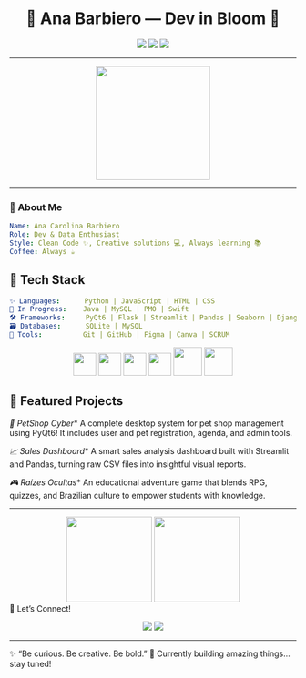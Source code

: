 <h1 align="center">🌸 Ana Barbiero — Dev in Bloom 🌸</h1>

<p align="center">
  <img src="https://img.shields.io/badge/Status-In%20constant%20evolution-ff69b4?style=for-the-badge" />
  <img src="https://img.shields.io/badge/Focus-Python%20%7C%20Data%20%7C%20UX-8A2BE2?style=for-the-badge" />
  <img src="https://img.shields.io/badge/Location-Brazil-009688?style=for-the-badge" />
</p>

---

<div align="center">
  <img src="https://media.giphy.com/media/26AHONQ79FdWZhAI0/giphy.gif" width="200" />
</div>

---

### 🌼 About Me

```yaml
Name: Ana Carolina Barbiero
Role: Dev & Data Enthusiast
Style: Clean Code ✨, Creative solutions 💻, Always learning 📚
Coffee: Always ☕

```

## 🧰 Tech Stack
```yaml
✨ Languages:      Python | JavaScript | HTML | CSS
🚧 In Progress:    Java | MySQL | PMO | Swift
🛠️ Frameworks:     PyQt6 | Flask | Streamlit | Pandas | Seaborn | Django
🗃️ Databases:      SQLite | MySQL
🎨 Tools:          Git | GitHub | Figma | Canva | SCRUM
```

<div align="center"> <img src="https://cdn.jsdelivr.net/gh/devicons/devicon/icons/python/python-original.svg" height="40"/> <img src="https://cdn.jsdelivr.net/gh/devicons/devicon/icons/javascript/javascript-original.svg" height="40"/> <img src="https://cdn.jsdelivr.net/gh/devicons/devicon/icons/html5/html5-original.svg" height="40"/> <img src="https://cdn.jsdelivr.net/gh/devicons/devicon/icons/css3/css3-original.svg" height="40"/> <img src="https://cdn.jsdelivr.net/gh/devicons/devicon/icons/mysql/mysql-original.svg" height="50"/> <img src="https://cdn.jsdelivr.net/gh/devicons/devicon/icons/sqlite/sqlite-original.svg" height="50"/> </div>


## 🌟 Featured Projects

*🐶 PetShop Cyber**
A complete desktop system for pet shop management using PyQt6! It includes user and pet registration, agenda, and admin tools.

*📈 Sales Dashboard**
A smart sales analysis dashboard built with Streamlit and Pandas, turning raw CSV files into insightful visual reports.

*🎮 Raízes Ocultas**
An educational adventure game that blends RPG, quizzes, and Brazilian culture to empower students with knowledge.

---

<div align="center"> <img src="https://github-readme-stats.vercel.app/api?username=Barbiero-Ana&show_icons=true&theme=tokyonight&hide_border=true" height="150"/> <img src="https://github-readme-stats.vercel.app/api/top-langs/?username=Barbiero-Ana&layout=compact&theme=tokyonight&hide_border=true" height="150"/> </div>
🌈 Let’s Connect!
<p align="center"> <a href="https://www.linkedin.com/in/anabarbiero/"><img src="https://img.shields.io/badge/LinkedIn-Ana%20Barbiero-0A66C2?style=for-the-badge&logo=linkedin&logoColor=white"/></a> <a href="mailto:anacarolinabarbiero@gmail.com"><img src="https://img.shields.io/badge/Gmail-anacarolinabarbiero%40gmail.com-D14836?style=for-the-badge&logo=gmail&logoColor=white"/></a> </p>

---


✨ “Be curious. Be creative. Be bold.”
🚧 Currently building amazing things... stay tuned!

